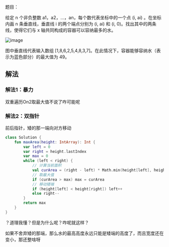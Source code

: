 题目：

给定 n 个非负整数 a1，a2，...，an，每个数代表坐标中的一个点 (i, ai) 。在坐标内画 n 条垂直线，垂直线 i 的两个端点分别为 (i, ai) 和 (i, 0)。找出其中的两条线，使得它们与 x 轴共同构成的容器可以容纳最多的水。

![image](https://aliyun-lc-upload.oss-cn-hangzhou.aliyuncs.com/aliyun-lc-upload/uploads/2018/07/25/question_11.jpg)

图中垂直线代表输入数组 [1,8,6,2,5,4,8,3,7]。在此情况下，容器能够容纳水（表示为蓝色部分）的最大值为 49。

## 解法
### 解法1：暴力
双重遍历On2取最大值不说了咋可能呢

### 解法2：双指针
前后指针，矮的那一端向对方移动
```kotlin
class Solution {
    fun maxArea(height: IntArray): Int {
        var left = 0
        var right = height.lastIndex
        var max = 0
        while (left < right) {
            // 计算当前面积
            val curArea = (right - left) * Math.min(height[left], height[right])
            // 取最大值
            if (curArea > max) max = curArea
            // 移动矮端
            if (height[left] < height[right]) left++
            else right--
        }
        return max
    }
}
```
？道理我懂？但是为什么呢？咋呢就这样？

如果不舍弃矮的那端，那么水的最高高度永远只能是矮端的高度了，而且宽度还在变小，那还整啥呀
